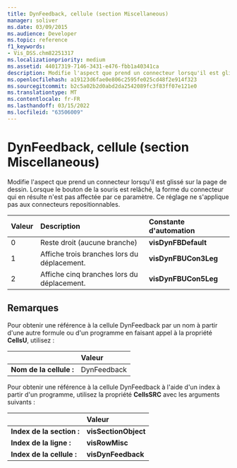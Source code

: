 ```yaml
---
title: DynFeedback, cellule (section Miscellaneous)
manager: soliver
ms.date: 03/09/2015
ms.audience: Developer
ms.topic: reference
f1_keywords:
- Vis_DSS.chm82251317
ms.localizationpriority: medium
ms.assetid: 44017319-7146-3431-e476-fbb1a40341ca
description: Modifie l'aspect que prend un connecteur lorsqu'il est glissé sur la page de dessin. Lorsque le bouton de la souris est relâché, la forme du connecteur qui en résulte n'est pas affectée par ce paramètre. Ce réglage ne s'applique pas aux connecteurs repositionnables.
ms.openlocfilehash: a19123d6fae0e806c2595fe025cd48f2e914f323
ms.sourcegitcommit: b2c5a02b2d0abd2da2542089fc3f83ff07e121e0
ms.translationtype: MT
ms.contentlocale: fr-FR
ms.lasthandoff: 03/15/2022
ms.locfileid: "63506009"
---
```

# <a name="dynfeedback-cell-miscellaneous-section"></a>DynFeedback, cellule (section Miscellaneous)

Modifie l'aspect que prend un connecteur lorsqu'il est glissé sur la page de dessin. Lorsque le bouton de la souris est relâché, la forme du connecteur qui en résulte n'est pas affectée par ce paramètre. Ce réglage ne s'applique pas aux connecteurs repositionnables.
  
|**Valeur**|**Description**|**Constante d'automation**|
|:-----|:-----|:-----|
| 0  <br/> | Reste droit (aucune branche) |**visDynFBDefault** <br/> |
| 1  <br/> | Affiche trois branches lors du déplacement. |**visDynFBUCon3Leg** <br/> |
| 2  <br/> | Affiche cinq branches lors du déplacement. |**visDynFBUCon5Leg** <br/> |
   
## <a name="remarks"></a>Remarques

Pour obtenir une référence à la cellule DynFeedback par un nom à partir d'une autre formule ou d'un programme en faisant appel à la propriété **CellsU**, utilisez : 
  
||Valeur |
|:-----|:-----|
| **Nom de la cellule :**  <br/> | DynFeedback  <br/> |
   
Pour obtenir une référence à la cellule DynFeedback à l'aide d'un index à partir d'un programme, utilisez la propriété **CellsSRC** avec les arguments suivants : 
  
||Valeur |
|:-----|:-----|
| **Index de la section :**  <br/> |**visSectionObject** <br/> |
| **Index de la ligne :**  <br/> |**visRowMisc** <br/> |
| **Index de la cellule :**  <br/> |**visDynFeedback** <br/> |
   


